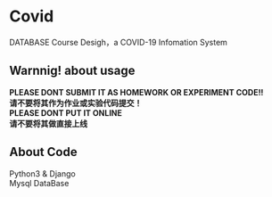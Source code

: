 # Covid
DATABASE Course Desigh，a COVID-19 Infomation System

## Warnnig! about usage

**PLEASE DONT SUBMIT IT AS HOMEWORK OR EXPERIMENT CODE!!**  
**请不要将其作为作业或实验代码提交！**  
**PLEASE DONT PUT IT ONLINE**  
**请不要将其做直接上线**

## About Code
Python3 & Django  
Mysql DataBase
